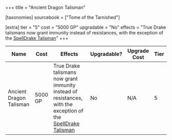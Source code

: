 +++
title = "Ancient Dragon Talisman"

[taxonomies]
sourcebook = ["Tome of the Tarnished"]

[extra]
tier = "5"
cost = "5000 GP"
upgradable = "No"
effects = "True Drake talismans now grant immunity instead of resistances, with the exception of the [SpellDrake Talisman](@/items/talismans/SpellDrake-Talisman.md)"
+++

| Name                          | Cost    | Effects                                                                                           | Upgradable? | Upgrade Cost | Tier |
| ----------------------------- | ------- | ----------------------------------------------------------------------------------------------- | ----------- | ------------ | ---- |
| Ancient Dragon Talisman | 5000 GP | True Drake talismans now grant immunity instead of resistances, with the exception of the [SpellDrake Talisman](@/items/talismans/SpellDrake-Talisman.md) | No | N/A | 5 |
